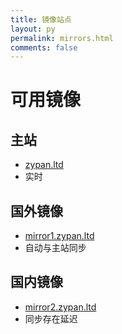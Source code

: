 ```yaml
---
title: 镜像站点
layout: py
permalink: mirrors.html
comments: false
---
```


# 可用镜像
## 主站
* [zypan.ltd](https://zypan.ltd)
* 实时

## 国外镜像
* [mirror1.zypan.ltd](https://mirror1.zypan.ltd)
* 自动与主站同步
  
## 国内镜像
* [mirror2.zypan.ltd](https://mirror2.zypan.ltd)
* 同步存在延迟